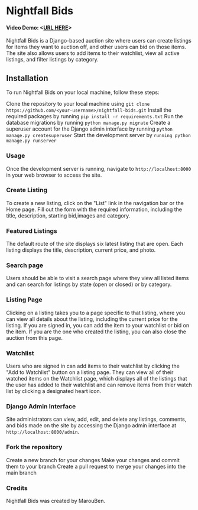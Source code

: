 # Nightfall Bids
#### Video Demo:  <[URL HERE](https://www.youtube.com/watch?v=-_5_357Y1co)>
Nightfall Bids is a Django-based auction site where users can create listings for items they want to auction off, and other users can bid on those items. The site also allows users to add items to their watchlist, view all active listings, and filter listings by category.

## Installation
To run Nightfall Bids on your local machine, follow these steps:

Clone the repository to your local machine using `git clone https://github.com/<your-username>/nightfall-bids.git`
Install the required packages by running `pip install -r requirements.txt`
Run the database migrations by running `python manage.py migrate`
Create a superuser account for the Django admin interface by running `python manage.py createsuperuser`
Start the development server by `running python manage.py runserver`

### Usage
Once the development server is running, navigate to `http://localhost:8000` in your web browser to access the site.

### Create Listing
To create a new listing, click on the "List" link in the navigation bar or the Home page. Fill out the form with the required information, including the title, description, starting bid,images and category.

### Featured Listings
The default route of the site displays six latest listing that are open. Each listing displays the title, description, current price, and photo.

### Search page
Users should be able to visit a search page where they view all listed items and can search for listings by state (open or closed) or by category.

### Listing Page
Clicking on a listing takes you to a page specific to that listing, where you can view all details about the listing, including the current price for the listing. If you are signed in, you can add the item to your watchlist or bid on the item. If you are the one who created the listing, you can also close the auction from this page.

### Watchlist
Users who are signed in can add items to their watchlist by clicking the "Add to Watchlist" button on a listing page. They can view all of their watched items on the Watchlist page, which displays all of the listings that the user has added to their watchlist and can remove items from thier watch list by clicking a designated heart icon.


### Django Admin Interface
Site administrators can view, add, edit, and delete any listings, comments, and bids made on the site by accessing the Django admin interface at `http://localhost:8000/admin`.


### Fork the repository
Create a new branch for your changes
Make your changes and commit them to your branch
Create a pull request to merge your changes into the main branch

### Credits
Nightfall Bids was created by MarouBen.